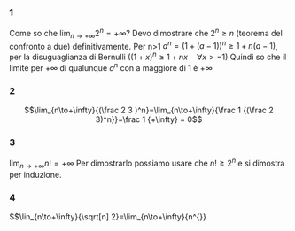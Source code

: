 ### 1
Come so che $\lim_{n\to+\infty}{2^n}=+\infty$? Devo dimostrare che $2^n\ge n$ (teorema del confronto a due) definitivamente.
Per n>1
$a^n=(1+(a-1))^n\ge 1+n(a-1)$, per la disuguaglianza di Bernulli ($(1+x)^n\ge1+nx\quad\forall x>-1$)
Quindi so che il limite per $+\infty$ di qualunque $a^n$ con a maggiore di 1 è $+\infty$

### 2
$$\lim_{n\to+\infty}{(\frac 2 3 )^n}=\lim_{n\to+\infty}{\frac 1 {(\frac 2 3)^n}}=\frac 1 {+\infty} = 0$$
### 3
$\lim_{n\to+\infty}{n!}=+\infty$
Per dimostrarlo possiamo usare che $n!\ge 2^n$ e si dimostra per induzione.
### 4
$$\lin_{n\to+\infty}{\sqrt[n] 2}=\lim_{n\to+\infty}{n^{\}}